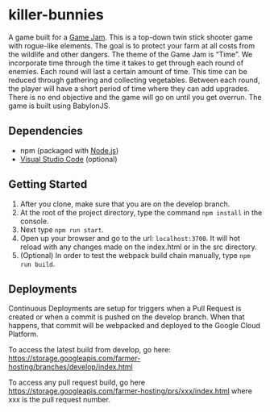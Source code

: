 # killer-bunnies

A game built for a [Game Jam](https://itch.io/jam/gamedevtv-community-jam). This is a top-down twin stick shooter game with rogue-like elements. The goal is to protect your farm at all costs from the wildlife and other dangers. The theme of the Game Jam is “Time”. We incorporate time through the time it takes to get through each round of enemies. Each round will last a certain amount of time. This time can be reduced through gathering and collecting vegetables. Between each round, the player will have a short period of time where they can add upgrades. There is no end objective and the game will go on until you get overrun. The game is built using BabylonJS.

## Dependencies

* npm (packaged with [Node.js](https://nodejs.org/en/))
* [Visual Studio Code](https://code.visualstudio.com/) (optional)

## Getting Started

1. After you clone, make sure that you are on the develop branch.
2. At the root of the project directory, type the command `npm install` in the console.
3. Next type `npm run start`.
4. Open up your browser and go to the url: `localhost:3700`. It will hot reload with any changes made on the index.html or in the src directory.
5. (Optional) In order to test the webpack build chain manually, type `npm run build`.

## Deployments

Continuous Deployments are setup for triggers when a Pull Request is created or when a commit is pushed on the develop branch. When that happens, that commit will be webpacked and deployed to the Google Cloud Platform.

To access the latest build from develop, go here: https://storage.googleapis.com/farmer-hosting/branches/develop/index.html

To access any pull request build, go here https://storage.googleapis.com/farmer-hosting/prs/xxx/index.html where xxx is the pull request number.
